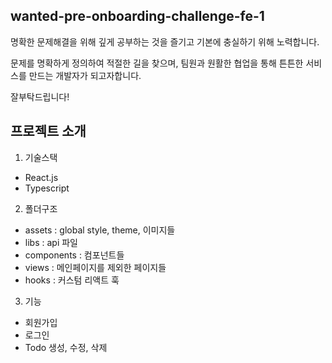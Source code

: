 ## wanted-pre-onboarding-challenge-fe-1
명확한 문제해결을 위해 깊게 공부하는 것을 즐기고 기본에 충실하기 위해 노력합니다.

문제를 명확하게 정의하여 적절한 길을 찾으며, 팀원과 원활한 협업을 통해 튼튼한 서비스를 만드는 개발자가 되고자합니다.

잘부탁드립니다!

## 프로젝트 소개

1. 기술스택
- React.js
- Typescript

2. 폴더구조
- assets : global style, theme, 이미지들
- libs : api 파일
- components : 컴포넌트들
- views : 메인페이지를 제외한 페이지들
- hooks : 커스텀 리액트 훅

3. 기능
- 회원가입
- 로그인
- Todo 생성, 수정, 삭제

